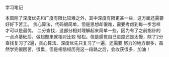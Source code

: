 学习笔记

本周除了深度优先和广度有限比较难之外，其中深度有限更甚一些，这方面还需要好好下苦工。
贪心算法，代码很简单，但是思想却很难，需要考虑到每一步怎样才可以是最优。
二分查找，这部分相对理解起来简单一些，因为有了之前指针的一点点基础后，做起题来就相对比较
轻松。但是感觉自己进度还是太慢，除了2分查找复习了2遍，贪心算法、深度优先只复习了一遍，还需要
努力的地方很多，虽然学完很困苦，很累，但是相信经历完这一段路之后，会收获很多，加油！
